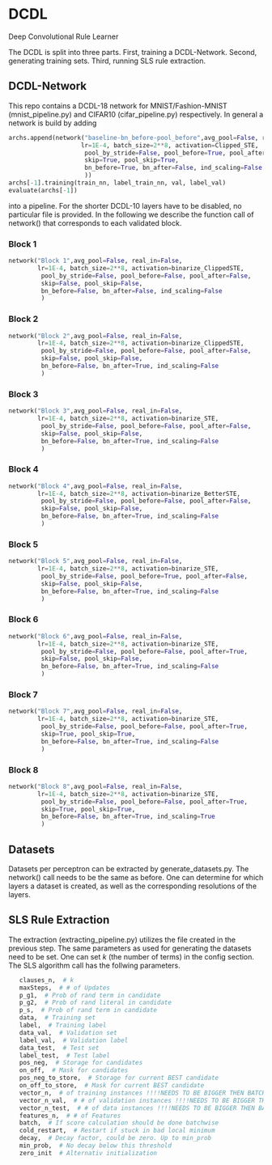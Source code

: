 # DCDL
Deep Convolutional Rule Learner

The DCDL is split into three parts. First, training a DCDL-Network. Second, generating training sets. 
Third, running SLS rule extraction.

## DCDL-Network
This repo contains a DCDL-18 network for MNIST/Fashion-MNIST (mnist_pipeline.py) and CIFAR10 (cifar_pipeline.py) respectively. In general a network is build by adding

```python
archs.append(network("baseline-bn_before-pool_before",avg_pool=False, real_in=False,
                    lr=1E-4, batch_size=2**8, activation=Clipped_STE,
                     pool_by_stride=False, pool_before=True, pool_after=False,
                     skip=True, pool_skip=True,
                     bn_before=True, bn_after=False, ind_scaling=False
                     ))
archs[-1].training(train_nn, label_train_nn, val, label_val)
evaluate(archs[-1])
```

into a pipeline. For the shorter DCDL-10 layers have to be disabled, no particular file is provided. In the following we describe the function call of network() that corresponds to each validated block.


### Block 1
```python
network("Block 1",avg_pool=False, real_in=False,
        lr=1E-4, batch_size=2**8, activation=binarize_ClippedSTE,
         pool_by_stride=False, pool_before=False, pool_after=False,
         skip=False, pool_skip=False,
         bn_before=False, bn_after=False, ind_scaling=False
         )
```

### Block 2
```python
network("Block 2",avg_pool=False, real_in=False,
        lr=1E-4, batch_size=2**8, activation=binarize_ClippedSTE,
         pool_by_stride=False, pool_before=False, pool_after=False,
         skip=False, pool_skip=False,
         bn_before=False, bn_after=True, ind_scaling=False
         )
```

### Block 3
```python
network("Block 3",avg_pool=False, real_in=False,
        lr=1E-4, batch_size=2**8, activation=binarize_STE,
         pool_by_stride=False, pool_before=False, pool_after=False,
         skip=False, pool_skip=False,
         bn_before=False, bn_after=True, ind_scaling=False
         )
```

### Block 4
```python
network("Block 4",avg_pool=False, real_in=False,
        lr=1E-4, batch_size=2**8, activation=binarize_BetterSTE,
         pool_by_stride=False, pool_before=False, pool_after=False,
         skip=False, pool_skip=False,
         bn_before=False, bn_after=True, ind_scaling=False
         )
```

### Block 5
```python
network("Block 5",avg_pool=False, real_in=False,
        lr=1E-4, batch_size=2**8, activation=binarize_STE,
         pool_by_stride=False, pool_before=True, pool_after=False,
         skip=False, pool_skip=False,
         bn_before=False, bn_after=True, ind_scaling=False
         )
```

### Block 6
```python
network("Block 6",avg_pool=False, real_in=False,
        lr=1E-4, batch_size=2**8, activation=binarize_STE,
         pool_by_stride=False, pool_before=False, pool_after=True,
         skip=False, pool_skip=False,
         bn_before=False, bn_after=True, ind_scaling=False
         )
```

### Block 7
```python
network("Block 7",avg_pool=False, real_in=False,
        lr=1E-4, batch_size=2**8, activation=binarize_STE,
         pool_by_stride=False, pool_before=False, pool_after=True,
         skip=True, pool_skip=True,
         bn_before=False, bn_after=True, ind_scaling=False
         )
```

### Block 8
```python
network("Block 8",avg_pool=False, real_in=False,
        lr=1E-4, batch_size=2**8, activation=binarize_STE,
         pool_by_stride=False, pool_before=False, pool_after=True,
         skip=True, pool_skip=True,
         bn_before=False, bn_after=True, ind_scaling=True
         )
```

## Datasets
Datasets per perceptron can be extracted by generate_datasets.py. The network() call needs to be the same as before. One can determine for which layers a dataset is created, as well as the corresponding resolutions of the layers.

## SLS Rule Extraction
The extraction (extracting_pipeline.py) utilizes the file created in the previous step. The same parameters as used for generating the datasets need to be set. One can set $k$ (the number of terms) in the config section. The SLS algorithm call has the follwing parameters.

```python
   clauses_n,  # k
   maxSteps,  # # of Updates
   p_g1,  # Prob of rand term in candidate
   p_g2,  # Prob of rand literal in candidate
   p_s,  # Prob of rand term in candidate
   data,  # Training set
   label,  # Training label
   data_val,  # Validation set
   label_val,  # Validation label
   data_test,  # Test set
   label_test,  # Test label
   pos_neg,  # Storage for candidates
   on_off,  # Mask for candidates
   pos_neg_to_store,  # Storage for current BEST candidate
   on_off_to_store,  # Mask for current BEST candidate
   vector_n,  # of training instances !!!!NEEDS TO BE BIGGER THEN BATCH_SIZE!!!!
   vector_n_val,  # # of validation instances !!!!NEEDS TO BE BIGGER THEN BATCH_SIZE!!!!
   vector_n_test,  # # of data instances !!!!NEEDS TO BE BIGGER THEN BATCH_SIZE!!!!
   features_n,  # # of Features
   batch,  # If score calculation should be done batchwise
   cold_restart,  # Restart if stuck in bad local minimum
   decay,  # Decay factor, could be zero. Up to min_prob
   min_prob,  # No decay below this threshold
   zero_init  # Alternativ initialization
```

